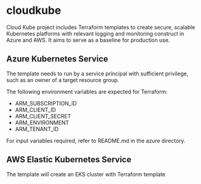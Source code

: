 # cloudkube

Cloud Kube project includes Terraform templates to create secure, scalable Kubernetes platforms with relevant logging and monitoring construct in Azure and AWS. It aims to serve as a baseline for production use.


## Azure Kubernetes Service
The template needs to run by a service principal with sufficient privilege, such as an owner of a target resource group.

The following environment variables are expected for Terraform:
- ARM_SUBSCRIPTION_ID
- ARM_CLIENT_ID
- ARM_CLIENT_SECRET
- ARM_ENVIRONMENT
- ARM_TENANT_ID


For input variables required, refer to README.md in the azure directory. 

## AWS Elastic Kubernetes Service
The template will create an EKS cluster with Terraform template